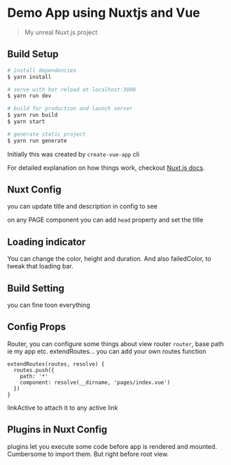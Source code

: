 # Demo App using Nuxtjs and Vue

> My unreal Nuxt.js project

## Build Setup

``` bash
# install dependencies
$ yarn install

# serve with hot reload at localhost:3000
$ yarn run dev

# build for production and launch server
$ yarn run build
$ yarn start

# generate static project
$ yarn run generate
```

Initially this was created by `create-vue-app` cli

For detailed explanation on how things work, checkout [Nuxt.js docs](https://nuxtjs.org).

## Nuxt Config

you can update title and description in config to see

on any PAGE component you can add `head` property and set the title

## Loading indicator
You can change the color, height and duration. And also failedColor, to tweak that loading bar.

## Build Setting
you can fine toon everything

## Config Props
Router, you can configure some things about view router
`router`, base path ie my app etc.
extendRoutes... you can add your own routes
function
```
extendRoutes(routes, resolve) {
  routes.push({
    path: '*'
    component: resolve(__dirname, 'pages/index.vue')
  })
}
```

linkActive to attach it to any active link

## Plugins in Nuxt Config

plugins let you execute some code before app is rendered and mounted. Cumbersome to import them. But right before root view.
